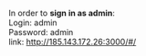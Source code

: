In order to <b>sign in as admin</b>: </br>
Login: admin</br>
Password: admin</br>
link:
http://185.143.172.26:3000/#/
